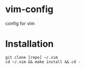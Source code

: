 vim-config
==========

config for vim

Installation
============
```
git clone [repo] ~/.vim
cd ~/.vim && make install && cd -
```

